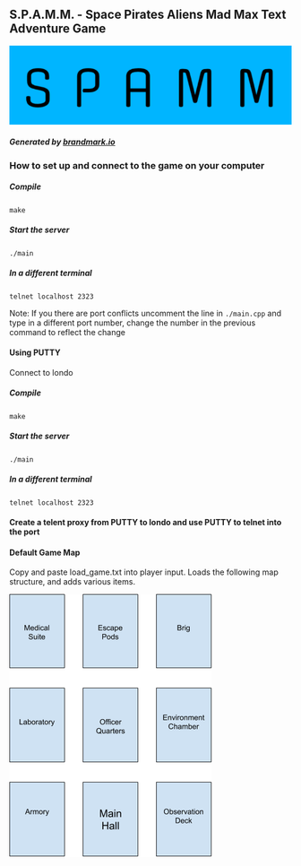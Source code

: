 ## S.P.A.M.M. - Space Pirates Aliens Mad Max Text Adventure Game
![logo_one](readme_images/SPAMMlogo.png)
##### Generated by [brandmark.io](https://brandmark.io)
### How to set up and connect to the game on your computer

##### Compile
`make `
##### Start the server
`./main`
##### In a different terminal
`telnet localhost 2323`

Note: If you there are port conflicts uncomment the line in `./main.cpp` and type in a different port number, change the number in the previous command to reflect the change

#### Using PUTTY
Connect to londo
##### Compile
`make `
##### Start the server
`./main`
##### In a different terminal
`telnet localhost 2323`
#### Create a telent proxy from PUTTY to londo and use PUTTY to telnet into the port

#### Default Game Map
Copy and paste load_game.txt into player input.
Loads the following map structure, and adds various items.

![SPAMM_default_map](readme_images/SPAMM_default_map.png)
